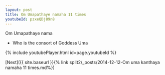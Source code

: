 ```yaml
---
layout: post
title: Om Umapathaye namaha 11 times
youtubeId: pzxeQDj89n8
---
```

 
 
Om Umapathaye nama 
 
 -  Who is the consort of Goddess Uma 
 
  
 
  
 
 
 
 
 
 


{% include youtubePlayer.html id=page.youtubeId %}
 
[Next]({{ site.baseurl }}{% link  split2/_posts/2014-12-12-Om uma kanthaya namaha 11 times.md%})
 
